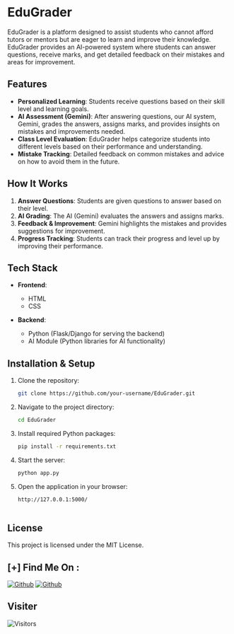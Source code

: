 # EduGrader

EduGrader is a platform designed to assist students who cannot afford tutors or mentors but are eager to learn and improve their knowledge. EduGrader provides an AI-powered system where students can answer questions, receive marks, and get detailed feedback on their mistakes and areas for improvement.

## Features

- **Personalized Learning**: Students receive questions based on their skill level and learning goals.
- **AI Assessment (Gemini)**: After answering questions, our AI system, Gemini, grades the answers, assigns marks, and provides insights on mistakes and improvements needed.
- **Class Level Evaluation**: EduGrader helps categorize students into different levels based on their performance and understanding.
- **Mistake Tracking**: Detailed feedback on common mistakes and advice on how to avoid them in the future.

## How It Works

1. **Answer Questions**: Students are given questions to answer based on their level.
2. **AI Grading**: The AI (Gemini) evaluates the answers and assigns marks.
3. **Feedback & Improvement**: Gemini highlights the mistakes and provides suggestions for improvement.
4. **Progress Tracking**: Students can track their progress and level up by improving their performance.

## Tech Stack

- **Frontend**: 
  - HTML
  - CSS

- **Backend**:
  - Python (Flask/Django for serving the backend)
  - AI Module (Python libraries for AI functionality)

## Installation & Setup

1. Clone the repository:
   ```bash
   git clone https://github.com/your-username/EduGrader.git
2. Navigate to the project directory:
   ```bash
   cd EduGrader
3. Install required Python packages:
   ```bash
   pip install -r requirements.txt
4. Start the server:
   ```bash
   python app.py
5. Open the application in your browser:
   ```bash
   http://127.0.0.1:5000/
 
## License

This project is licensed under the MIT License.

## [+] Find Me On :

[![Github](https://img.shields.io/badge/Instagram-Rahul-pink?style=for-the-badge&logo=instagram)](https://www.instagram.com/rahulgarg__09?igsh=MTh5ZnNmMnRicGw5dg==)
[![Github](https://img.shields.io/badge/TELEGRAM-Rahul-blue?style=for-the-badge&logo=telegram)](https://t.me/cyberrj09)


## Visiter
<img src="https://profile-counter.glitch.me/rahulgarg2206/count.svg" alt="Visitors">
